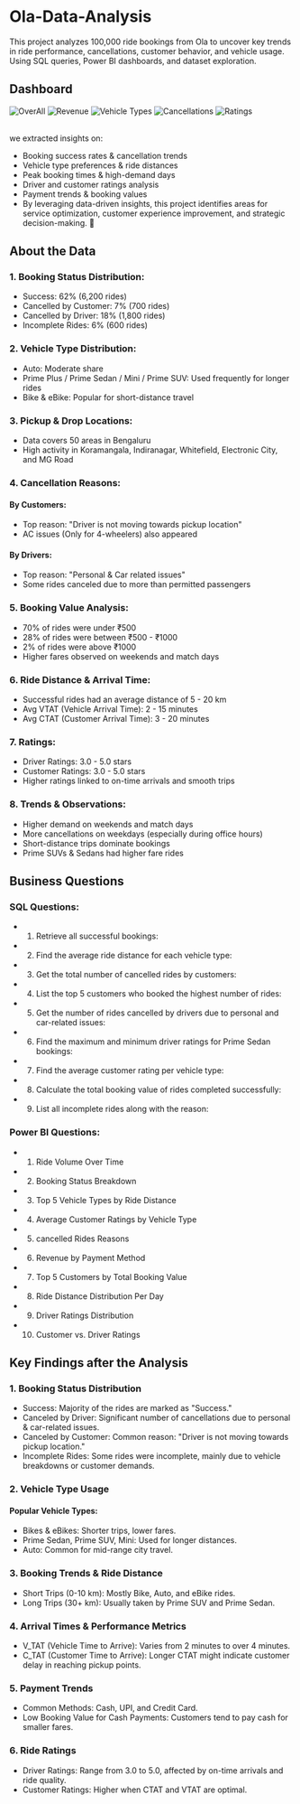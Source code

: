# Ola-Data-Analysis
This project analyzes 100,000 ride bookings from Ola to uncover key trends in ride performance, cancellations, customer behavior, and vehicle usage. Using SQL queries, Power BI dashboards, and dataset exploration.
## Dashboard
![OverAll](https://github.com/user-attachments/assets/71248387-d494-4c2d-85dd-405b7f000b92)
![Revenue](https://github.com/user-attachments/assets/942708ad-9422-40a6-8124-5b46ed9c4797)
![Vehicle Types](https://github.com/user-attachments/assets/52d28ae8-1774-4c8d-9a1d-badba3466ab5)
![Cancellations](https://github.com/user-attachments/assets/95493fc1-2198-4b26-b1a0-24d6b7f3fb27)
![Ratings](https://github.com/user-attachments/assets/60e864b4-e635-4b97-a1c4-c264c65d23c1)



<br/>we extracted insights on:
* Booking success rates & cancellation trends
* Vehicle type preferences & ride distances
* Peak booking times & high-demand days
* Driver and customer ratings analysis
* Payment trends & booking values
* By leveraging data-driven insights, this project identifies areas for service optimization, customer experience improvement, and strategic decision-making. 🚀

## About the Data
### 1. Booking Status Distribution:
* Success: 62% (6,200 rides)
* Cancelled by Customer: 7% (700 rides)
* Cancelled by Driver: 18% (1,800 rides)
* Incomplete Rides: 6% (600 rides)
### 2. Vehicle Type Distribution:
* Auto: Moderate share
* Prime Plus / Prime Sedan / Mini / Prime SUV: Used frequently for longer rides
* Bike & eBike: Popular for short-distance travel
### 3. Pickup & Drop Locations:
* Data covers 50 areas in Bengaluru
* High activity in Koramangala, Indiranagar, Whitefield, Electronic City, and MG Road
### 4. Cancellation Reasons:
#### By Customers:
* Top reason: "Driver is not moving towards pickup location"
* AC issues (Only for 4-wheelers) also appeared
#### By Drivers:
* Top reason: "Personal & Car related issues"
* Some rides canceled due to more than permitted passengers
### 5. Booking Value Analysis:
* 70% of rides were under ₹500
* 28% of rides were between ₹500 - ₹1000
* 2% of rides were above ₹1000
* Higher fares observed on weekends and match days
### 6. Ride Distance & Arrival Time:
* Successful rides had an average distance of 5 - 20 km
* Avg VTAT (Vehicle Arrival Time): 2 - 15 minutes
* Avg CTAT (Customer Arrival Time): 3 - 20 minutes
### 7. Ratings:
* Driver Ratings: 3.0 - 5.0 stars
* Customer Ratings: 3.0 - 5.0 stars
* Higher ratings linked to on-time arrivals and smooth trips
### 8. Trends & Observations:
* Higher demand on weekends and match days
* More cancellations on weekdays (especially during office hours)
* Short-distance trips dominate bookings
* Prime SUVs & Sedans had higher fare rides

## Business Questions
### SQL Questions:
* 1. Retrieve all successful bookings:
* 2. Find the average ride distance for each vehicle type:
* 3. Get the total number of cancelled rides by customers:
* 4. List the top 5 customers who booked the highest number of rides:
* 5. Get the number of rides cancelled by drivers due to personal and car-related issues:
* 6. Find the maximum and minimum driver ratings for Prime Sedan bookings:
* 7. Find the average customer rating per vehicle type:
* 8. Calculate the total booking value of rides completed successfully:
* 9. List all incomplete rides along with the reason:
### Power BI Questions:
* 1. Ride Volume Over Time
* 2. Booking Status Breakdown
* 3. Top 5 Vehicle Types by Ride Distance
* 4. Average Customer Ratings by Vehicle Type
* 5. cancelled Rides Reasons
* 6. Revenue by Payment Method
* 7. Top 5 Customers by Total Booking Value
* 8. Ride Distance Distribution Per Day
* 9. Driver Ratings Distribution
* 10. Customer vs. Driver Ratings

## Key Findings after the Analysis
### 1. Booking Status Distribution
* Success: Majority of the rides are marked as "Success."
* Canceled by Driver: Significant number of cancellations due to personal & car-related issues.
* Canceled by Customer: Common reason: "Driver is not moving towards pickup location."
* Incomplete Rides: Some rides were incomplete, mainly due to vehicle breakdowns or customer demands.
### 2. Vehicle Type Usage
#### Popular Vehicle Types:
* Bikes & eBikes: Shorter trips, lower fares.
* Prime Sedan, Prime SUV, Mini: Used for longer distances.
* Auto: Common for mid-range city travel.
### 3. Booking Trends & Ride Distance
* Short Trips (0-10 km): Mostly Bike, Auto, and eBike rides.
* Long Trips (30+ km): Usually taken by Prime SUV and Prime Sedan.
### 4. Arrival Times & Performance Metrics
* V_TAT (Vehicle Time to Arrive): Varies from 2 minutes to over 4 minutes.
* C_TAT (Customer Time to Arrive): Longer CTAT might indicate customer delay in reaching pickup points.
### 5. Payment Trends
* Common Methods: Cash, UPI, and Credit Card.
* Low Booking Value for Cash Payments: Customers tend to pay cash for smaller fares.
### 6. Ride Ratings
* Driver Ratings: Range from 3.0 to 5.0, affected by on-time arrivals and ride quality.
* Customer Ratings: Higher when CTAT and VTAT are optimal.

